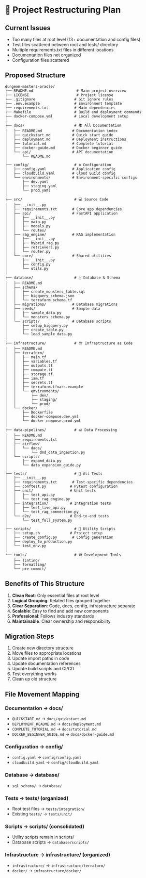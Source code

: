 # 🎯 Project Restructuring Plan

## Current Issues
- Too many files at root level (13+ documentation and config files)
- Test files scattered between root and tests/ directory
- Multiple requirements.txt files in different locations
- Documentation files not organized
- Configuration files scattered

## Proposed Structure

```
dungeon-masters-oracle/
├── README.md                    # Main project overview
├── LICENSE                      # Project license
├── .gitignore                  # Git ignore rules
├── .env.example                # Environment template
├── requirements.txt            # Main dependencies
├── Makefile                    # Build and deployment commands
├── docker-compose.yml          # Local development setup
│
├── docs/                       # 📚 All Documentation
│   ├── README.md              # Documentation index
│   ├── quickstart.md          # Quick start guide
│   ├── deployment.md          # Deployment instructions
│   ├── tutorial.md            # Complete tutorial
│   ├── docker-guide.md        # Docker beginner guide
│   └── api/                   # API documentation
│       └── README.md
│
├── config/                     # ⚙️ Configuration
│   ├── config.yaml            # Application config
│   ├── cloudbuild.yaml        # Cloud Build config
│   └── environments/          # Environment-specific configs
│       ├── dev.yaml
│       ├── staging.yaml
│       └── prod.yaml
│
├── src/                        # 💻 Source Code
│   ├── __init__.py
│   ├── requirements.txt       # Core app dependencies
│   ├── api/                   # FastAPI application
│   │   ├── __init__.py
│   │   ├── main.py
│   │   ├── models.py
│   │   └── routes/
│   ├── rag_engine/            # RAG implementation
│   │   ├── __init__.py
│   │   ├── hybrid_rag.py
│   │   ├── retrievers.py
│   │   └── router.py
│   └── core/                  # Shared utilities
│       ├── __init__.py
│       ├── config.py
│       └── utils.py
│
├── database/                   # 🗄️ Database & Schema
│   ├── README.md
│   ├── schema/
│   │   ├── create_monsters_table.sql
│   │   ├── bigquery_schema.json
│   │   └── terraform_schema.tf
│   ├── migrations/            # Database migrations
│   ├── seeds/                 # Sample data
│   │   ├── sample_data.py
│   │   └── monsters_schema.py
│   └── scripts/               # Database scripts
│       ├── setup_bigquery.py
│       ├── create_table.py
│       └── load_sample_data.py
│
├── infrastructure/             # 🏗️ Infrastructure as Code
│   ├── README.md
│   ├── terraform/
│   │   ├── main.tf
│   │   ├── variables.tf
│   │   ├── outputs.tf
│   │   ├── compute.tf
│   │   ├── storage.tf
│   │   ├── iam.tf
│   │   ├── secrets.tf
│   │   ├── terraform.tfvars.example
│   │   └── environments/
│   │       ├── dev/
│   │       ├── staging/
│   │       └── prod/
│   └── docker/
│       ├── Dockerfile
│       ├── docker-compose.dev.yml
│       └── docker-compose.prod.yml
│
├── data-pipelines/             # 📊 Data Processing
│   ├── README.md
│   ├── requirements.txt
│   ├── airflow/
│   │   └── dags/
│   │       └── dnd_data_ingestion.py
│   └── scripts/
│       ├── expand_data.py
│       └── data_expansion_guide.py
│
├── tests/                      # 🧪 All Tests
│   ├── __init__.py
│   ├── requirements.txt       # Test-specific dependencies
│   ├── conftest.py           # Pytest configuration
│   ├── unit/                 # Unit tests
│   │   ├── test_api.py
│   │   └── test_rag_engine.py
│   ├── integration/          # Integration tests
│   │   ├── test_live_api.py
│   │   └── test_rag_connection.py
│   └── e2e/                  # End-to-end tests
│       └── test_full_system.py
│
├── scripts/                    # 🔧 Utility Scripts
│   ├── setup.sh              # Project setup
│   ├── create_config.py       # Config generation
│   ├── deploy_to_production.py
│   └── test_env.py
│
└── tools/                      # 🛠️ Development Tools
    ├── linting/
    ├── formatting/
    └── pre-commit/
```

## Benefits of This Structure

1. **Clean Root**: Only essential files at root level
2. **Logical Grouping**: Related files grouped together
3. **Clear Separation**: Code, docs, config, infrastructure separate
4. **Scalable**: Easy to find and add new components
5. **Professional**: Follows industry standards
6. **Maintainable**: Clear ownership and responsibility

## Migration Steps

1. Create new directory structure
2. Move files to appropriate locations
3. Update import paths in code
4. Update documentation references
5. Update build scripts and CI/CD
6. Test everything works
7. Clean up old structure

## File Movement Mapping

### Documentation → docs/
- `QUICKSTART.md` → `docs/quickstart.md`
- `DEPLOYMENT_README.md` → `docs/deployment.md`
- `COMPLETE_TUTORIAL.md` → `docs/tutorial.md`
- `DOCKER_BEGINNER_GUIDE.md` → `docs/docker-guide.md`

### Configuration → config/
- `config.yaml` → `config/config.yaml`
- `cloudbuild.yaml` → `config/cloudbuild.yaml`

### Database → database/
- `sql_schema/` → `database/`

### Tests → tests/ (organized)
- Root test files → `tests/integration/`
- Existing `tests/` → `tests/unit/`

### Scripts → scripts/ (consolidated)
- Utility scripts remain in scripts/
- Database scripts → `database/scripts/`

### Infrastructure → infrastructure/ (organized)
- `infrastructure/` → `infrastructure/terraform/`
- `docker/` → `infrastructure/docker/` 